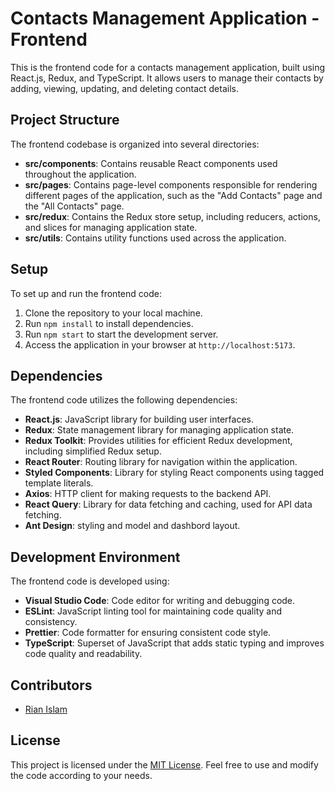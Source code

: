 # Contacts Management Application - Frontend

This is the frontend code for a contacts management application, built using React.js, Redux, and TypeScript. It allows users to manage their contacts by adding, viewing, updating, and deleting contact details.

## Project Structure

The frontend codebase is organized into several directories:

- **src/components**: Contains reusable React components used throughout the application.
- **src/pages**: Contains page-level components responsible for rendering different pages of the application, such as the "Add Contacts" page and the "All Contacts" page.
- **src/redux**: Contains the Redux store setup, including reducers, actions, and slices for managing application state.
- **src/utils**: Contains utility functions used across the application.

## Setup

To set up and run the frontend code:

1. Clone the repository to your local machine.
2. Run `npm install` to install dependencies.
3. Run `npm start` to start the development server.
4. Access the application in your browser at `http://localhost:5173`.

## Dependencies

The frontend code utilizes the following dependencies:

- **React.js**: JavaScript library for building user interfaces.
- **Redux**: State management library for managing application state.
- **Redux Toolkit**: Provides utilities for efficient Redux development, including simplified Redux setup.
- **React Router**: Routing library for navigation within the application.
- **Styled Components**: Library for styling React components using tagged template literals.
- **Axios**: HTTP client for making requests to the backend API.
- **React Query**: Library for data fetching and caching, used for API data fetching.
- **Ant Design**: styling and model and dashbord layout.

## Development Environment

The frontend code is developed using:

- **Visual Studio Code**: Code editor for writing and debugging code.
- **ESLint**: JavaScript linting tool for maintaining code quality and consistency.
- **Prettier**: Code formatter for ensuring consistent code style.
- **TypeScript**: Superset of JavaScript that adds static typing and improves code quality and readability.

## Contributors

- [Rian Islam](https://github.com/mdrianislam0or1)

## License

This project is licensed under the [MIT License](LICENSE). Feel free to use and modify the code according to your needs.
